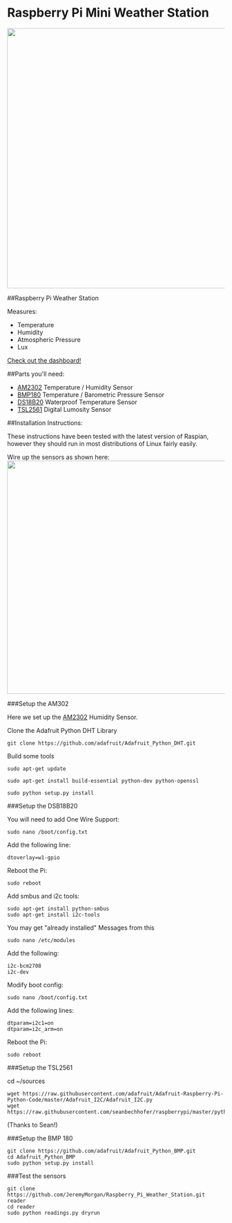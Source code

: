 # Raspberry Pi Mini Weather Station

<img src="http://i.imgur.com/0fuAdsS.jpg" width="600px">

##Raspberry Pi Weather Station

Measures:

* Temperature
* Humidity
* Atmospheric Pressure
* Lux

[Check out the dashboard!](http://jeremymorgan.github.io/Raspberry_Pi_Weather_Station/#/)

##Parts you'll need:

* <a href="http://www.adafruit.com/products/393">AM2302</a> Temperature / Humidity Sensor
* <a href="http://www.adafruit.com/products/1603">BMP180</a> Temperature / Barometric Pressure Sensor
* <a href="http://www.adafruit.com/products/374">DS18B20</a> Waterproof Temperature Sensor
* <a href="http://www.adafruit.com/products/439">TSL2561</a> Digital Lumosity Sensor

##Installation Instructions:

These instructions have been tested with the latest version of Raspian, however they should run in most distributions of Linux fairly easily. 

Wire up the sensors as shown here: 
<img src="http://i.imgur.com/5uoNdbp.png" width="650px" height="538">

###Setup the AM302

Here we set up the <a href="http://www.adafruit.com/products/393">AM2302</a> Humidity Sensor. 

Clone the Adafruit Python DHT Library
```
git clone https://github.com/adafruit/Adafruit_Python_DHT.git
```
Build some tools

```
sudo apt-get update

sudo apt-get install build-essential python-dev python-openssl

sudo python setup.py install
```

###Setup the DSB18B20

You will need to add One Wire Support:

```
sudo nano /boot/config.txt
```

Add the following line:
```
dtoverlay=w1-gpio
```

Reboot the Pi:

```
sudo reboot
```

Add smbus and i2c tools:

```
sudo apt-get install python-smbus
sudo apt-get install i2c-tools
```

You may get "already installed" Messages from this

```
sudo nano /etc/modules
```

Add the following:

```
i2c-bcm2708 
i2c-dev
```
Modify boot config:

```
sudo nano /boot/config.txt
```

Add the following lines:

```
dtparam=i2c1=on
dtparam=i2c_arm=on
```
Reboot the Pi:

```
sudo reboot
```

###Setup the TSL2561

cd ~/sources 

```
wget https://raw.githubusercontent.com/adafruit/Adafruit-Raspberry-Pi-Python-Code/master/Adafruit_I2C/Adafruit_I2C.py
wget https://raw.githubusercontent.com/seanbechhofer/raspberrypi/master/python/TSL2561.py
```

(Thanks to Sean!)

###Setup the BMP 180

```
git clone https://github.com/adafruit/Adafruit_Python_BMP.git
cd Adafruit_Python_BMP
sudo python setup.py install
```

###Test the sensors

```
git clone https://github.com/JeremyMorgan/Raspberry_Pi_Weather_Station.git reader
cd reader
sudo python readings.py dryrun
```




